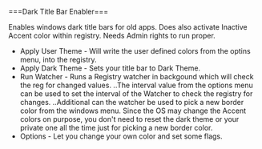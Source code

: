  ===Dark Title Bar Enabler===
 
  Enables windows dark title bars for old apps.
  Does also activate Inactive Accent color within registry.
  Needs Admin rights to run proper.
  
  * Apply User Theme - Will write the user defined colors from the optins menu, into the registry.
  * Apply Dark Theme - Sets your title bar to Dark Theme.
  * Run Watcher      - Runs a Registry watcher in backgound which will check the reg for changed values.
                     ..The interval value from the options menu can be used to set the interval of the Watcher to check the registry for changes.
                     ..Additional can the watcher be used to pick a new border color from the windows menu. Since the OS
                     may change the Accent colors on purpose, you don't need to reset the dark theme or your private one all the time
                     just for picking a new border color.
  * Options          - Let you change your own color and set some flags.